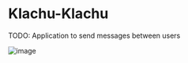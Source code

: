 # Klachu-Klachu
TODO: Application to send messages between users

![image](https://user-images.githubusercontent.com/48477949/116789840-3defef80-aab1-11eb-8012-3d264576650c.png)

